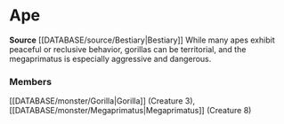 ﻿---
creature_family: Ape
id: '6'
name: Ape
rarity: Common
rus_type_level: null
source: '[[DATABASE/source/Bestiary|Bestiary]]'
trait: null
type: Creature Family

---
# Ape

**Source** [[DATABASE/source/Bestiary|Bestiary]]
While many apes exhibit peaceful or reclusive behavior, gorillas can be territorial, and the megaprimatus is especially aggressive and dangerous.

### Members

[[DATABASE/monster/Gorilla|Gorilla]] (Creature 3), [[DATABASE/monster/Megaprimatus|Megaprimatus]] (Creature 8)